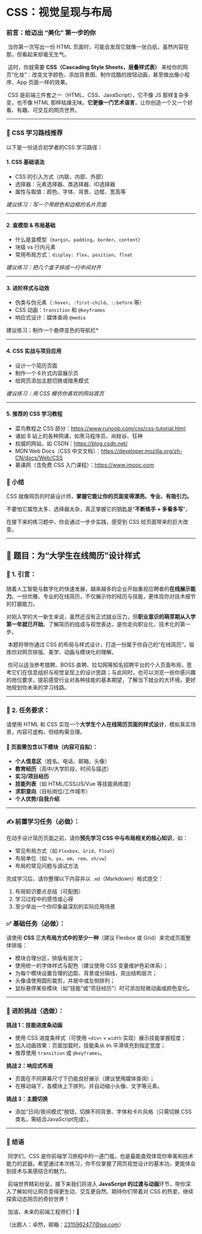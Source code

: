 # CSS：视觉呈现与布局

### 前言：给迈出 “美化” 第一步的你

​	当你第一次写出一份 HTML 页面时，可能会发现它就像一张白纸，虽然内容在那，但看起来却毫无生气。

​	这时，你就需要 **CSS（Cascading Style Sheets，层叠样式表）** 来给你的网页“化妆”：改变文字颜色、添加背景图、制作炫酷的按钮动画，甚至做出像小程序、App 页面一样的效果。

​	CSS 是前端三件套之一（HTML、CSS、JavaScript），它不像 JS 那样复杂多变，也不像 HTML 那样枯燥无味。**它更像一门艺术语言**，让你创造一个又一个好看、有趣、可交互的网页世界。

------

### 🚀 CSS 学习路线推荐

以下是一份适合初学者的CSS 学习路径：

####  1. CSS 基础语法

- CSS 的引入方式（内联、内部、外部）
- 选择器：元素选择器、类选择器、ID选择器
- 属性与取值：颜色、字体、背景、边框、宽高等

 *建议练习：写一个带颜色和边框的名片页面*

------

####  2. 盒模型 & 布局基础

- 什么是盒模型（`margin`、`padding`、`border`、`content`）
- 块级 vs 行内元素
- 常用布局方式：`display: flex`、`position`、`float`

 *建议练习：把几个盒子排成一行中间对齐*

------

####  3. 进阶样式与动效

- 伪类与伪元素（`:hover`、`:first-child`、`::before` 等）
- CSS 动画：`transition` 和 `@keyframes`
- 响应式设计：媒体查询 `@media`

建议练习：制作一个悬停变色的导航栏*

------

#### 4. CSS 实战与项目应用

- 设计一个简历页面
- 制作一个卡片式内容展示页
- 给网页添加主题切换或暗黑模式

 *建议练习：用 CSS 模仿你喜欢的网站首页*

------

#### 5. 推荐的 CSS 学习教程

- 菜鸟教程之 CSS 部分：https://www.runoob.com/css/css-tutorial.html
- 诸如 B 站上的各种网课，如黑马程序员、尚硅谷、狂神
- 权威的网站，如 CSDN：https://blog.csdn.net/
- MDN Web Docs（CSS 中文文档）：https://developer.mozilla.org/zh-CN/docs/Web/CSS
- 慕课网（含免费 CSS 入门课程）：https://www.imooc.com



### 💬 小结

CSS 就像网页的时装设计师，**掌握它能让你的页面变得漂亮、专业、有吸引力。**

不要怕它属性太多、选择器太杂，真正掌握它的钥匙是“**不断练手 + 多看多写**”。

在接下来的练习题中，你会通过一步步实践，感受到 CSS 给页面带来的巨大改变。

------

## 🎯 题目：为“大学生在线简历”设计样式

### 🔰 1. 引言：

​	随着人工智能与数字化的快速发展，越来越多的企业开始重视应聘者的**在线展示能力**。一份优雅、专业的在线简历，不仅展示你的经历与技能，更体现你对技术细节的打磨能力。

​	对刚入学的大一新生来说，虽然还没有正式就业压力，但**职业意识的萌芽期从入学第一年就已开始**。了解简历的组成与视觉表达，是你走向职业化、技术化的第一步。

​	本题将带你通过 CSS 的布局与样式设计，打造一份属于你自己的“在线简历”，锻炼你对网页排版、美学、动画与模块化的理解。

​	你可以适当参考猎聘、BOSS 直聘、拉勾网等知名招聘平台的个人页面布局，思考它们在信息组织与视觉呈现上的设计思路；与此同时，也可以浏览一些你感兴趣的岗位要求，提前感受行业对各种技能的基本期望，了解当下就业的大环境，更好地规划你未来的学习线路。

------

### 🧾 2. 任务要求：

请使用 HTML 和 CSS 实现一个**大学生个人在线简历页面的样式设计**，模拟真实场景，内容可虚构，但结构需合理。

#### 📌 页面需包含以下模块（内容可自拟）：

- **个人信息区**（姓名、电话、邮箱、头像）
- **教育经历**（高中/大学阶段，时间与描述）
- **实习/项目经历**
- **技能列表**（如 HTML/CSS/JS/Vue 等技能熟练度）
- **求职意向**（目标岗位/工作城市）
- **个人优势/自我介绍**

------

### ✍️ 前置学习任务（必做）：

在动手设计简历页面之前，请你**预先学习 CSS 中与布局相关的核心知识**，如：

- 常见布局方式（如 `Flexbox`、`Grid`、`Float`）
- 布局单位（如 `%`、`px`、`em`、`rem`、`vh/vw`）
- 布局的常见问题与调试方法

完成学习后，请你整理以下内容并以 `.md`（Markdown）格式提交：

1. 布局知识要点总结（可配图）
2. 学习过程中的感悟或心得
3. 至少举出一个你印象最深刻的实际应用场景

### ✅ 基础任务（必做）：

请使用 **CSS 三大布局方式中的至少一种**（建议 Flexbox 或 Grid）来完成页面整体排版：

- 模块合理分区，排版有层次；
- 使用统一的字体样式与配色（建议使用 CSS 变量维护色彩体系）；
- 为每个模块设置合理的边距、背景或分隔线，突出结构层次；
- 头像请使用圆形裁剪，并居中或左侧排列；
- 鼠标悬停某些模块（如“技能”或“项目经历”）时可添加轻微动画或颜色变化。

------

### 🚀 进阶挑战（选做）：

**挑战 1：技能进度条动画**

- 使用 CSS 进度条样式（可使用 `<div>` + `width` 实现）展示技能掌握程度；
- 加入动画效果：页面加载时，技能条从 `0%` 平滑填充到指定宽度；
- 推荐使用 `transition` 或 `@keyframes`。

**挑战 2：响应式布局**

- 页面在不同屏幕尺寸下仍能良好展示（建议使用媒体查询）；
- 在移动端下，各模块上下排列，并自动缩小头像、文字等元素。

**挑战 3：主题切换**

- 添加“日间/夜间模式”按钮，切换不同背景、字体和卡片风格（只需切换 CSS 类名，需结合JavaScript完成）。

------

### 🎉 结语

​	同学们，CSS 是你前端学习旅程中的一道门槛，也是最能直观体现你审美和技术能力的武器。希望通过本次练习，你不仅掌握了网页视觉设计的基本功，更能体会到技术与美感结合的魅力。

​	前端世界精彩纷呈，接下来我们将进入 **JavaScript 的过渡与动画**环节，带你深入了解如何让网页变得更生动、交互更自然。期待你们带着对 CSS 的热爱，继续探索动态网页的奇妙世界！

​	加油，未来的前端工程师们！🌟

（出题人：卓然，邮箱：2315962477@qq.com）
